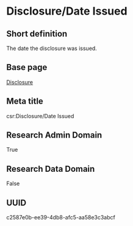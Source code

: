 # Disclosure/Date Issued
## Short definition
The date the disclosure was issued.
## Base page
[Disclosure](https://github.com/EuroCRIS/CASRAI-Dictionairies/blob/main/Objects/Disclosure.md)
## Meta title
csr:Disclosure/Date Issued
## Research Admin Domain
True
## Research Data Domain
False
## UUID
c2587e0b-ee39-4db8-afc5-aa58e3c3abcf
